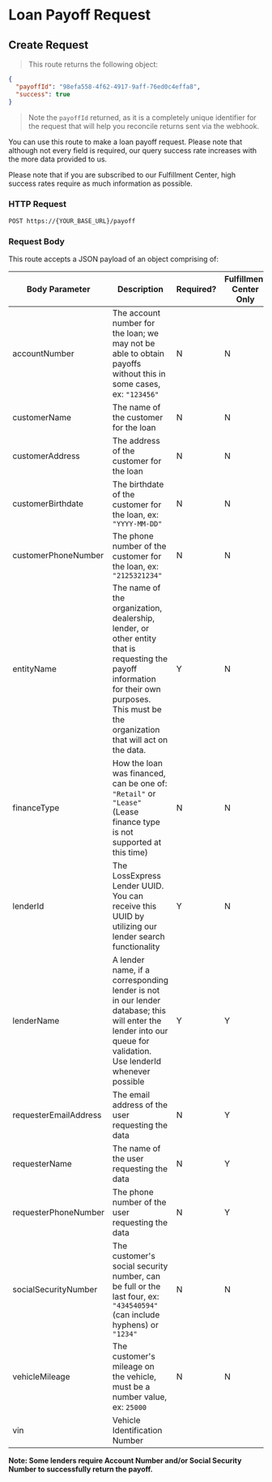 # Loan Payoff Request

## Create Request

> This route returns the following object:

```json
{
  "payoffId": "98efa558-4f62-4917-9aff-76ed0c4effa8",
  "success": true
}
```

> Note the `payoffId` returned, as it is a completely unique identifier for the request that will help you reconcile returns sent via the webhook.

You can use this route to make a loan payoff request. Please note that although not every field is required, our query success rate increases with the more data provided to us.

Please note that if you are subscribed to our Fulfillment Center, high success rates require as much information as possible.

### HTTP Request

`POST https://{YOUR_BASE_URL}/payoff`

### Request Body

This route accepts a JSON payload of an object comprising of:

Body Parameter | Description                                                                                                                                                                                  | Required? | Fulfillment Center Only
-------------- |----------------------------------------------------------------------------------------------------------------------------------------------------------------------------------------------| --------- | -----------------------
accountNumber | The account number for the loan; we may not be able to obtain payoffs without this in some cases, ex: `"123456"`                                                                             | N | N
customerName | The name of the customer for the loan                                                                                                                                                        | N | N
customerAddress | The address of the customer for the loan                                                                                                                                                     | N | N
customerBirthdate | The birthdate of the customer for the loan, ex: `"YYYY-MM-DD"`                                                                                                                               | N | N
customerPhoneNumber | The phone number of the customer for the loan, ex: `"2125321234"`                                                                                                                            | N | N
entityName | The name of the organization, dealership, lender, or other entity that is requesting the payoff information for their own purposes. This must be the organization that will act on the data. | Y | N
financeType | How the loan was financed, can be one of: `"Retail"` or `"Lease"` (Lease finance type is not supported at this time)                                                                         | N | N
lenderId | The LossExpress Lender UUID. You can receive this UUID by utilizing our lender search functionality                                                                                          | Y | N
lenderName | A lender name, if a corresponding lender is not in our lender database; this will enter the lender into our queue for validation. Use lenderId whenever possible                             | Y | Y
requesterEmailAddress | The email address of the user requesting the data                                                                                                                                            | N | Y
requesterName | The name of the user requesting the data                                                                                                                                                     | N | Y
requesterPhoneNumber | The phone number of the user requesting the data                                                                                                                                             | N | Y
socialSecurityNumber | The customer's social security number, can be full or the last four, ex: `"434540594"` (can include hyphens) or `"1234"`                                                                     | N | N
vehicleMileage | The customer's mileage on the vehicle, must be a number value, ex: `25000`                                                                                                                   | N | N
vin | Vehicle Identification Number                                                                                                                                                                

**Note: Some lenders require Account Number and/or Social Security Number to successfully return the payoff.**
